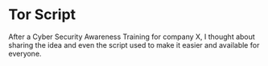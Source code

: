 # Tor Script

After a Cyber Security Awareness Training for company X, I thought about sharing the idea and even the script used to make it easier and available for everyone.

